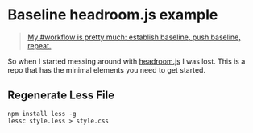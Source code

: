 # Baseline headroom.js example

> [My #workflow is pretty much: establish baseline, push baseline, repeat.](https://twitter.com/thomasreggi/status/474309298839764992)

So when I started messing around with [headroom.js](http://wicky.nillia.ms/headroom.js/) I was lost. This is a repo that has the minimal elements you need to get started.

## Regenerate Less File

```
npm install less -g
lessc style.less > style.css
```